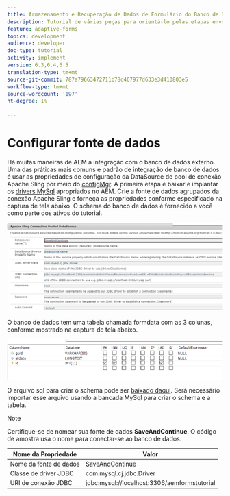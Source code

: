 ```yaml
---
title: Armazenamento e Recuperação de Dados de Formulário do Banco de Dados MySQL
description: Tutorial de várias peças para orientá-lo pelas etapas envolvidas no armazenamento e recuperação de dados do formulário
feature: adaptive-forms
topics: development
audience: developer
doc-type: tutorial
activity: implement
version: 6.3,6.4,6.5
translation-type: tm+mt
source-git-commit: 787a79663472711b78d467977d633e3d410803e5
workflow-type: tm+mt
source-wordcount: '197'
ht-degree: 1%

---
```


# Configurar fonte de dados

Há muitas maneiras de AEM a integração com o banco de dados externo. Uma das práticas mais comuns e padrão de integração de banco de dados é usar as propriedades de configuração da DataSource de pool de conexão Apache Sling por meio do [configMgr](http://localhost:4502/system/console/configMgr).
A primeira etapa é baixar e implantar os [drivers MySql](https://mvnrepository.com/artifact/mysql/mysql-connector-java) apropriados no AEM.
Crie a fonte de dados agrupados da conexão Apache Sling e forneça as propriedades conforme especificado na captura de tela abaixo. O schema do banco de dados é fornecido a você como parte dos ativos do tutorial.

![fonte de dados](assets/save-continue.PNG)

O banco de dados tem uma tabela chamada formdata com as 3 colunas, conforme mostrado na captura de tela abaixo.

![base de dados](assets/data-base-tables.PNG)

O arquivo sql para criar o schema pode ser [baixado daqui](assets/form-data-db.sql). Será necessário importar esse arquivo usando a bancada MySql para criar o schema e a tabela.

>[!NOTE]
>Certifique-se de nomear sua fonte de dados **SaveAndContinue**. O código de amostra usa o nome para conectar-se ao banco de dados.

| Nome da Propriedade | Valor |
------------------------|---------------------------------------
| Nome da fonte de dados | SaveAndContinue |
| Classe de driver JDBC | com.mysql.cj.jdbc.Driver |
| URI de conexão JDBC | jdbc:mysql://localhost:3306/aemformstutorial |


